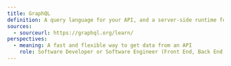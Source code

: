 ```yaml
---
title: GraphQL
definition: A query language for your API, and a server-side runtime for executing queries using a type system you define for your data.
sources:
  - sourceurl: https://graphql.org/learn/
perspectives:
  - meaning: A fast and flexible way to get data from an API
    role: Software Developer or Software Engineer (Front End, Back End, or Full Stack)
---
```

